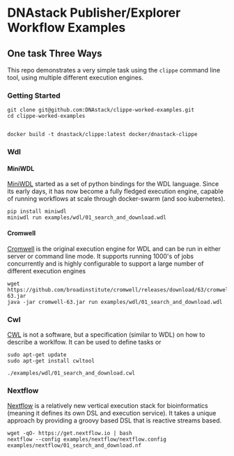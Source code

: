 # DNAstack Publisher/Explorer Workflow Examples


## One task Three Ways

This repo demonstrates a very simple task using the `clippe` command line tool, using multiple
different execution engines. 

### Getting Started

```
git clone git@github.com:DNAstack/clippe-worked-examples.git
cd clippe-worked-examples


docker build -t dnastack/clippe:latest docker/dnastack-clippe
```

### Wdl

#### MiniWDL

[MiniWDL](https://github.com/chanzuckerberg/miniwdl) started as a set of python bindings for the WDL language. Since its
early days, it has now become a fully fledged execution engine, capable of running workflows at scale through docker-swarm
(and soo kubernetes).

```
pip install miniwdl
miniwdl run examples/wdl/01_search_and_download.wdl
```

#### Cromwell

[Cromwell](https://github.com/broadinstitute/cromwell) is the original execution engine for WDL and can be run in either server or 
command line mode. It supports running 1000's of jobs concurrently and is highly configurable to support a large number of different
execution engines

```
wget https://github.com/broadinstitute/cromwell/releases/download/63/cromwell-63.jar
java -jar cromwell-63.jar run examples/wdl/01_search_and_download.wdl
```

### Cwl

[CWL](https://www.commonwl.org/) is not a software, but a specification (similar to WDL) on how to describe a worklfow. It can be used
to define tasks or 

```
sudo apt-get update
sudo apt-get install cwltool

./examples/wdl/01_search_and_download.cwl
```

### Nextflow

[Nextflow](https://nextflow.io) is a relatively new vertical execution stack for bioinformatics (meaning it defines its own DSL and execution service).
It takes a unique approach by providing a groovy based DSL that is reactive streams based.

```
wget -qO- https://get.nextflow.io | bash
nextflow --config examples/nextflow/nextflow.config examples/nextflow/01_search_and_download.nf
```
